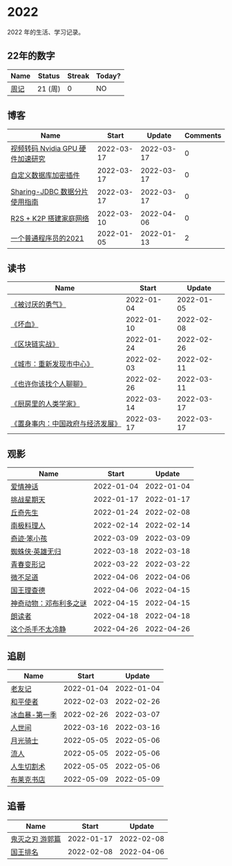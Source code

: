 # 2022
2022 年的生活、学习记录。

## 22年的数字

<!--START_SECTION:my_number-->
| Name | Status | Streak | Today? | 
 | ---- | ---- | ---- | ---- |
| [周记](https://github.com/GeorgeCh2/2022/issues/1) | 21 (周) | 0 | NO |

<!--END_SECTION:my_number-->

## 博客

<!--START_SECTION:my_blog-->
| Name | Start | Update | Comments | 
 | ---- | ---- | ---- | ---- |
| [视频转码 Nvidia GPU 硬件加速研究](https://github.com/GeorgeCh2/blog/issues/12) | 2022-03-17 | 2022-03-17 | 0 | 
| [自定义数据库加密插件](https://github.com/GeorgeCh2/blog/issues/11) | 2022-03-17 | 2022-03-17 | 0 | 
| [Sharing-JDBC 数据分片使用指南](https://github.com/GeorgeCh2/blog/issues/10) | 2022-03-17 | 2022-03-17 | 0 | 
| [R2S + K2P 搭建家庭网络](https://github.com/GeorgeCh2/blog/issues/9) | 2022-03-10 | 2022-04-06 | 0 | 
| [ 一个普通程序员的2021](https://github.com/GeorgeCh2/blog/issues/8) | 2022-01-05 | 2022-01-13 | 2 | 

<!--END_SECTION:my_blog-->

## 读书

<!--START_SECTION:my_read-->
| Name | Start | Update | 
 | ---- | ---- | ---- | 
| [《被讨厌的勇气》](https://github.com/GeorgeCh2/2022/issues/3#issuecomment-1004835950) | 2022-01-04 | 2022-01-05 | 
| [《坏血》](https://github.com/GeorgeCh2/2022/issues/3#issuecomment-1008585670) | 2022-01-10 | 2022-02-08 | 
| [《区块链实战》](https://github.com/GeorgeCh2/2022/issues/3#issuecomment-1019690896) | 2022-01-24 | 2022-02-26 | 
| [《城市：重新发现市中心》](https://github.com/GeorgeCh2/2022/issues/3#issuecomment-1028642370) | 2022-02-03 | 2022-02-11 | 
| [《也许你该找个人聊聊》](https://github.com/GeorgeCh2/2022/issues/3#issuecomment-1052012651) | 2022-02-26 | 2022-03-11 | 
| [《厨房里的人类学家》](https://github.com/GeorgeCh2/2022/issues/3#issuecomment-1066428875) | 2022-03-14 | 2022-03-17 | 
| [《置身事内：中国政府与经济发展》](https://github.com/GeorgeCh2/2022/issues/3#issuecomment-1069825114) | 2022-03-17 | 2022-03-17 | 

<!--END_SECTION:my_read-->

## 观影

<!--START_SECTION:my_movie-->
| Name | Start | Update | 
 | ---- | ---- | ---- | 
| [爱情神话](https://github.com/GeorgeCh2/2022/issues/2#issuecomment-1004595427) | 2022-01-04 | 2022-01-04 | 
| [挑战星期天](https://github.com/GeorgeCh2/2022/issues/2#issuecomment-1014160179) | 2022-01-17 | 2022-01-17 | 
| [丘奇先生](https://github.com/GeorgeCh2/2022/issues/2#issuecomment-1019691620) | 2022-01-24 | 2022-02-08 | 
| [南极料理人](https://github.com/GeorgeCh2/2022/issues/2#issuecomment-1038555300) | 2022-02-14 | 2022-02-14 | 
| [奇迹·笨小孩](https://github.com/GeorgeCh2/2022/issues/2#issuecomment-1062668316) | 2022-03-09 | 2022-03-09 | 
| [蜘蛛侠·英雄无归](https://github.com/GeorgeCh2/2022/issues/2#issuecomment-1071937746) | 2022-03-18 | 2022-03-18 | 
| [青春变形记](https://github.com/GeorgeCh2/2022/issues/2#issuecomment-1074826864) | 2022-03-22 | 2022-03-22 | 
| [微不足道](https://github.com/GeorgeCh2/2022/issues/2#issuecomment-1089935922) | 2022-04-06 | 2022-04-06 | 
| [国王理查德](https://github.com/GeorgeCh2/2022/issues/2#issuecomment-1089937570) | 2022-04-06 | 2022-04-15 | 
| [神奇动物：邓布利多之谜](https://github.com/GeorgeCh2/2022/issues/2#issuecomment-1099997285) | 2022-04-15 | 2022-04-15 | 
| [朗读者](https://github.com/GeorgeCh2/2022/issues/2#issuecomment-1101008336) | 2022-04-18 | 2022-04-18 | 
| [这个杀手不太冷静](https://github.com/GeorgeCh2/2022/issues/2#issuecomment-1109422636) | 2022-04-26 | 2022-04-26 | 

<!--END_SECTION:my_movie-->

## 追剧

<!--START_SECTION:my_drama-->
| Name | Start | Update | 
 | ---- | ---- | ---- | 
| [老友记](https://github.com/GeorgeCh2/2022/issues/5#issuecomment-1004820194) | 2022-01-04 | 2022-01-04 | 
| [和平使者](https://github.com/GeorgeCh2/2022/issues/5#issuecomment-1028625735) | 2022-02-03 | 2022-02-26 | 
| [冰血暴-第一季](https://github.com/GeorgeCh2/2022/issues/5#issuecomment-1052008314) | 2022-02-26 | 2022-03-07 | 
| [人世间](https://github.com/GeorgeCh2/2022/issues/5#issuecomment-1068789156) | 2022-03-16 | 2022-03-16 | 
| [月光骑士](https://github.com/GeorgeCh2/2022/issues/5#issuecomment-1118646414) | 2022-05-05 | 2022-05-06 | 
| [流人](https://github.com/GeorgeCh2/2022/issues/5#issuecomment-1118646793) | 2022-05-05 | 2022-05-06 | 
| [人生切割术](https://github.com/GeorgeCh2/2022/issues/5#issuecomment-1118646945) | 2022-05-05 | 2022-05-06 | 
| [布莱克书店](https://github.com/GeorgeCh2/2022/issues/5#issuecomment-1120588331) | 2022-05-09 | 2022-05-09 | 

<!--END_SECTION:my_drama-->

## 追番

<!--START_SECTION:my_bangumi-->
| Name | Start | Update | 
 | ---- | ---- | ---- | 
| [鬼灭之刃 游郭篇](https://github.com/GeorgeCh2/2022/issues/6#issuecomment-1014166632) | 2022-01-17 | 2022-02-08 | 
| [国王排名](https://github.com/GeorgeCh2/2022/issues/6#issuecomment-1032180446) | 2022-02-08 | 2022-04-06 | 

<!--END_SECTION:my_bangumi-->
